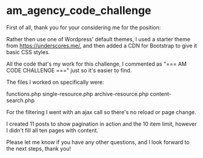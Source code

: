 # am_agency_code_challenge

First of all, thank you for your considering me for the position:

Rather then use one of Wordpress' default themes, I used a starter theme from https://underscores.me/, and then added a CDN for Bootstrap to give it basic CSS styles. 

All the code that's my work for this challenge, I commented as "=== AM CODE CHALLENGE ===" just so it's easier to find. 

The files I worked on specifically were:

functions.php
single-resource.php
archive-resource.php
content-search.php

For the filtering I went with an ajax call so there's no reload or page change. 

I created 11 posts to show pagination in action and the 10 item limit, however I didn't fill all ten pages with content. 

Please let me know if you have any other questions, and I look forward to the next steps, thank you!


